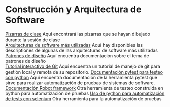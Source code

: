 # Construcción y Arquitectura de Software

[Pizarras de clase](https://drive.google.com/drive/folders/12z3VBe9K4xrBE5uQd4_sjJyyYx9PzV50?usp=sharing) Aquí encontrará las pizarras que se hayan dibujado durante la sesión de clase\
[Arquitecturas de software más utilizadas](https://medium.com/@maniakhitoccori/los-10-patrones-comunes-de-arquitectura-de-software-d8b9047edf0b) Aquí hay disponibles las descriptiones de algunas de las arquitecturas de software más utilizadas\
[Patrones de diseño](https://www.tutorialspoint.com/design_pattern/index.htm) Aquí encuentra documentación sobre el tema de patrones de diseño\
[Tutorial interactivo de Git](https://learngitbranching.js.org/?locale=es_ES) Aquí encuentra un tutorial de manejo de git para gestión local y remota de su repositorio.
[Documentación pytest para testeo con python](https://docs.pytest.org/en/7.1.x/) Aquí encuentra documentación de la herramienta pytest que sirve para realizar automatización de pruebas de sistemas de software.\
[Documentación Robot framework](https://robotframework.org/?tab=1#getting-started) Otra herramienta de testeo construida en python para automatización de pruebas
[Uso de python para automatización de tests con selenium](https://www.javatpoint.com/selenium-python#automation) Otra herramienta para la automatización de pruebas

